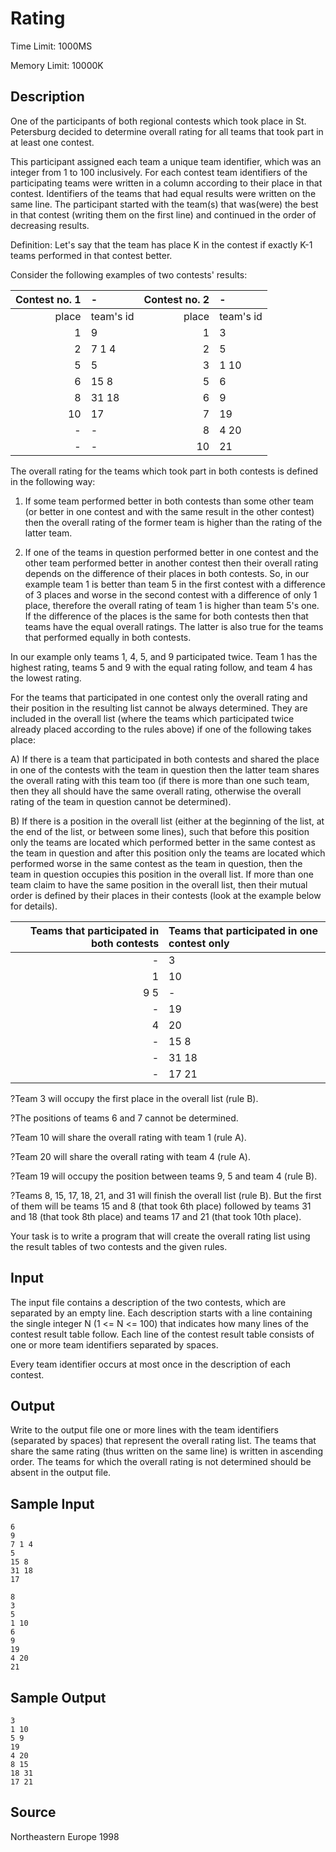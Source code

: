 # Rating

Time Limit: 1000MS

Memory Limit: 10000K


## Description

One of the participants of both regional contests which took place in St. Petersburg decided to determine overall rating for all teams that took part in at least one contest.

This participant assigned each team a unique team identifier, which was an integer from 1 to 100 inclusively. For each contest team identifiers of the participating teams were written in a column according to their place in that contest. Identifiers of the teams that had equal results were written on the same line. The participant started with the team(s) that was(were) the best in that contest (writing them on the first line) and continued in the order of decreasing results.

Definition: Let's say that the team has place K in the contest if exactly K-1 teams performed in that contest better.

Consider the following examples of two contests' results:

Contest no. 1 | - | Contest no. 2 | -
-----:|:----------|------:|:----------
place | team's id | place | team's id
1     | 9         | 1     | 3
2     | 7 1 4     | 2     | 5
5     | 5         | 3     | 1 10
6     | 15 8      | 5     | 6
8     | 31 18     | 6     | 9
10    | 17        | 7     | 19
-     | -         | 8     | 4 20
-     | -         | 10    | 21

The overall rating for the teams which took part in both contests is defined in the following way:

1)  If some team performed better in both contests than some other team (or better in one contest and with the same result in the other contest) then the overall rating of the former team is higher than the rating of the latter team.

2)  If one of the teams in question performed better in one contest and the other team performed better in another contest then their overall rating depends on the difference of their places in both contests. So, in our example team 1 is better than team 5 in the first contest with a difference of 3 places and worse in the second contest with a difference of only 1 place, therefore the overall rating of team 1 is higher than team 5's one. If the difference of the places is the same for both contests then that teams have the equal overall ratings. The latter is also true for the teams that performed equally in both contests.

In our example only teams 1, 4, 5, and 9 participated twice. Team 1 has the highest rating, teams 5 and 9 with the equal rating follow, and team 4 has the lowest rating.

For the teams that participated in one contest only the overall rating and their position in the resulting list cannot be always determined. They are included in the overall list (where the teams which participated twice already placed according to the rules above) if one of the following takes place:

A)  If there is a team that participated in both contests and shared the place in one of the contests with the team in question then the latter team shares the overall rating with this team too (if there is more than one such team, then they all should have the same overall rating, otherwise the overall rating of the team in question cannot be determined).

B)  If there is a position in the overall list (either at the beginning of the list, at the end of the list, or between some lines), such that before this position only the teams are located which performed better in the same contest as the team in question and after this position only the teams are located which performed worse in the same contest as the team in question, then the team in question occupies this position in the overall list. If more than one team claim to have the same position in the overall list, then their mutual order is defined by their places in their contests (look at the example below for details).

Teams that participated in both contests | Teams that participated in one contest only
----------------------------------------:|:----------------------------------------
-                                        | 3
1                                        | 10
9 5                                      | -
-                                        | 19
4                                        | 20
-                                        | 15 8
-                                        | 31 18
-                                        | 17 21

?Team 3 will occupy the first place in the overall list (rule B).

?The positions of teams 6 and 7 cannot be determined.

?Team 10 will share the overall rating with team 1 (rule A).

?Team 20 will share the overall rating with team 4 (rule A).

?Team 19 will occupy the position between teams 9, 5 and team 4 (rule B).

?Teams 8, 15, 17, 18, 21, and 31 will finish the overall list (rule B). But the first of them will be teams 15 and 8 (that took 6th place) followed by teams 31 and 18 (that took 8th place) and teams 17 and 21 (that took 10th place).

Your task is to write a program that will create the overall rating list using the result tables of two contests and the given rules.


## Input

The input file contains a description of the two contests, which are separated by an empty line. Each description starts with a line containing the single integer N (1 <= N <= 100) that indicates how many lines of the contest result table follow. Each line of the contest result table consists of one or more team identifiers separated by spaces.

Every team identifier occurs at most once in the description of each contest.


## Output

Write to the output file one or more lines with the team identifiers (separated by spaces) that represent the overall rating list. The teams that share the same rating (thus written on the same line) is written in ascending order. The teams for which the overall rating is not determined should be absent in the output file.


## Sample Input

```
6
9
7 1 4
5
15 8
31 18
17

8
3
5
1 10
6
9
19
4 20
21
```


## Sample Output

```
3
1 10
5 9
19
4 20
8 15
18 31
17 21
```


## Source

Northeastern Europe 1998
